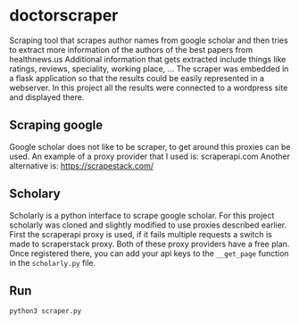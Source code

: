 # doctorscraper
Scraping tool that scrapes author names from google scholar and then tries to extract more information of the authors of the best papers from healthnews.us
Additional information that gets extracted include things like ratings, reviews, speciality, working place, ...
The scraper was embedded in a flask application so that the results could be easily represented in a webserver.
In this project all the results were connected to a wordpress site and displayed there.

## Scraping google
Google scholar does not like to be scraper, to get around this proxies can be used.
An example of a proxy provider that I used is: scraperapi.com
Another alternative is: https://scrapestack.com/

## Scholary
Scholarly is a python interface to scrape google scholar. For this project scholarly was cloned and slightly modified to use proxies described earlier. First the scraperapi proxy is used, if it fails multiple requests a switch is made to scraperstack proxy.
Both of these proxy providers have a free plan.
Once registered there, you can add your api keys to the `__get_page` function in the `scholarly.py` file.


## Run
```python3 scraper.py```
